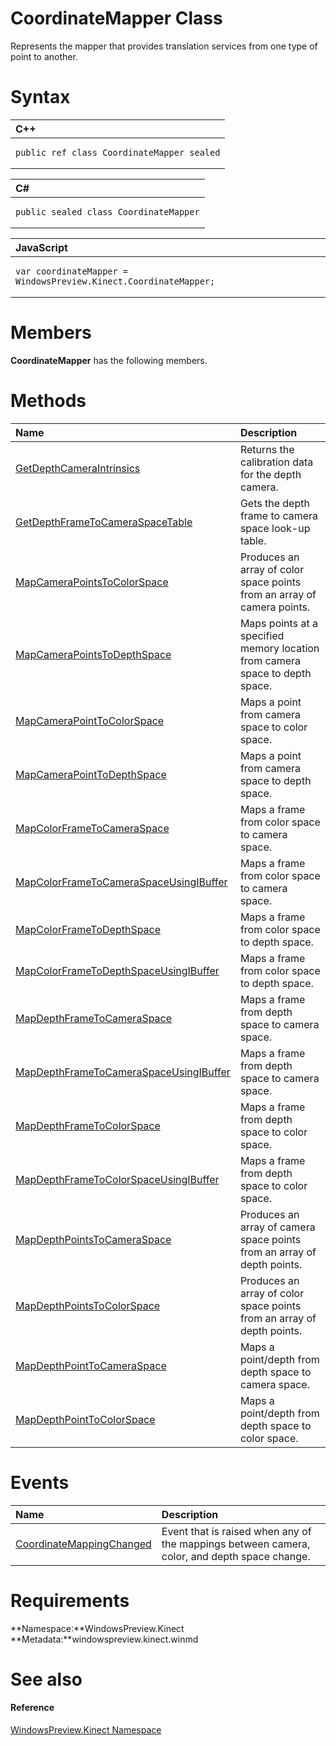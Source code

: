 CoordinateMapper Class  
======================  

Represents the mapper that provides translation services from one type of point to another. <span id="syntaxSection"></span>

Syntax  
======  

<table>
<colgroup>
<col width="100%" />
</colgroup>
<thead>
<tr class="header">
<th align="left">C++</th>
</tr>
</thead>
<tbody>
<tr class="odd">
<td align="left"><pre><code>public ref class CoordinateMapper sealed</code></pre></td>
</tr>
</tbody>
</table>

<table>
<colgroup>
<col width="100%" />
</colgroup>
<thead>
<tr class="header">
<th align="left">C#</th>
</tr>
</thead>
<tbody>
<tr class="odd">
<td align="left"><pre><code>public sealed class CoordinateMapper</code></pre></td>
</tr>
</tbody>
</table>

<table>
<colgroup>
<col width="100%" />
</colgroup>
<thead>
<tr class="header">
<th align="left">JavaScript</th>
</tr>
</thead>
<tbody>
<tr class="odd">
<td align="left"><pre><code>var coordinateMapper = WindowsPreview.Kinect.CoordinateMapper;</code></pre></td>
</tr>
</tbody>
</table>

<span id="classMembersSection"></span>

Members  
=======  

**CoordinateMapper** has the following members.  

<span id="publicmethodsSection"></span>

Methods  
=======  

<table>
<colgroup>
<col width="30%" />
<col width="60%" />
</colgroup>
<thead>
<tr class="header">
<th align="left">Name</th>
<th align="left">Description</th>
</tr>
</thead>
<tbody>
<tr class="odd">
<td align="left"><a href="CoordinateMapper_Class/Methods/GetDepthCameraIntrinsics.md">GetDepthCameraIntrinsics</a></td>
<td align="left">Returns the calibration data for the depth camera.</td>
</tr>
<tr class="even">
<td align="left"><a href="CoordinateMapper_Class/Methods/GetDepthFrameToCameraSpace.md">GetDepthFrameToCameraSpaceTable</a></td>
<td align="left">Gets the depth frame to camera space look-up table.</td>
</tr>
<tr class="odd">
<td align="left"><a href="CoordinateMapper_Class/Methods/MapCameraPointsToColorSpace.md">MapCameraPointsToColorSpace</a></td>
<td align="left">Produces an array of color space points from an array of camera points.</td>
</tr>
<tr class="even">
<td align="left"><a href="CoordinateMapper_Class/Methods/MapCameraPointsToDepthSpace.md">MapCameraPointsToDepthSpace</a></td>
<td align="left">Maps points at a specified memory location from camera space to depth space.</td>
</tr>
<tr class="odd">
<td align="left"><a href="CoordinateMapper_Class/Methods/MapCameraPointToColorSpace.md">MapCameraPointToColorSpace</a></td>
<td align="left">Maps a point from camera space to color space.</td>
</tr>
<tr class="even">
<td align="left"><a href="CoordinateMapper_Class/Methods/MapCameraPointToDepthSpace.md">MapCameraPointToDepthSpace</a></td>
<td align="left">Maps a point from camera space to depth space.</td>
</tr>
<tr class="odd">
<td align="left"><a href="CoordinateMapper_Class/Methods/MapColorFrameToCameraSpace.md">MapColorFrameToCameraSpace</a></td>
<td align="left">Maps a frame from color space to camera space.</td>
</tr>
<tr class="even">
<td align="left"><a href="CoordinateMapper_Class/Methods/MapColorFrameToCameraSpace.md">MapColorFrameToCameraSpaceUsingIBuffer</a></td>
<td align="left">Maps a frame from color space to camera space.</td>
</tr>
<tr class="odd">
<td align="left"><a href="CoordinateMapper_Class/Methods/MapColorFrameToDepthSpace.md">MapColorFrameToDepthSpace</a></td>
<td align="left">Maps a frame from color space to depth space.</td>
</tr>
<tr class="even">
<td align="left"><a href="CoordinateMapper_Class/Methods/MapColorFrameToDepthSpaceU.md">MapColorFrameToDepthSpaceUsingIBuffer</a></td>
<td align="left">Maps a frame from color space to depth space.</td>
</tr>
<tr class="odd">
<td align="left"><a href="CoordinateMapper_Class/Methods/MapDepthFrameToCameraSpace.md">MapDepthFrameToCameraSpace</a></td>
<td align="left">Maps a frame from depth space to camera space.</td>
</tr>
<tr class="even">
<td align="left"><a href="CoordinateMapper_Class/Methods/MapDepthFrameToCameraSpace.md">MapDepthFrameToCameraSpaceUsingIBuffer</a></td>
<td align="left">Maps a frame from depth space to camera space.</td>
</tr>
<tr class="odd">
<td align="left"><a href="CoordinateMapper_Class/Methods/MapDepthFrameToColorSpace.md">MapDepthFrameToColorSpace</a></td>
<td align="left">Maps a frame from depth space to color space.</td>
</tr>
<tr class="even">
<td align="left"><a href="CoordinateMapper_Class/Methods/MapDepthFrameToColorSpaceU.md">MapDepthFrameToColorSpaceUsingIBuffer</a></td>
<td align="left">Maps a frame from depth space to color space.</td>
</tr>
<tr class="odd">
<td align="left"><a href="CoordinateMapper_Class/Methods/MapDepthPointsToCameraSpace.md">MapDepthPointsToCameraSpace</a></td>
<td align="left">Produces an array of camera space points from an array of depth points.</td>
</tr>
<tr class="even">
<td align="left"><a href="CoordinateMapper_Class/Methods/MapDepthPointsToColorSpace.md">MapDepthPointsToColorSpace</a></td>
<td align="left">Produces an array of color space points from an array of depth points.</td>
</tr>
<tr class="odd">
<td align="left"><a href="CoordinateMapper_Class/Methods/MapDepthPointToCameraSpace.md">MapDepthPointToCameraSpace</a></td>
<td align="left">Maps a point/depth from depth space to camera space.</td>
</tr>
<tr class="even">
<td align="left"><a href="CoordinateMapper_Class/Methods/MapDepthPointToColorSpace.md">MapDepthPointToColorSpace</a></td>
<td align="left">Maps a point/depth from depth space to color space.</td>
</tr>
</tbody>
</table>

<span id="publiceventsSection"></span>

Events  
======  

<table>
<colgroup>
<col width="30%" />
<col width="60%" />
</colgroup>
<thead>
<tr class="header">
<th align="left">Name</th>
<th align="left">Description</th>
</tr>
</thead>
<tbody>
<tr class="odd">
<td align="left"><a href="CoordinateMapper_Class/Events/CoordinateMappingChanged.md">CoordinateMappingChanged</a></td>
<td align="left">Event that is raised when any of the mappings between camera, color, and depth space change.</td>
</tr>
</tbody>
</table>

<span id="requirements"></span>

Requirements  
============  

**Namespace:**WindowsPreview.Kinect  
**Metadata:**windowspreview.kinect.winmd  

<span id="ID4EY"></span>

See also  
========  

<span id="ID4E1"></span>
#### Reference  

[WindowsPreview.Kinect Namespace](../Kinect.md)  



<!--Please do not edit the data in the comment block below.-->
<!--
TOCTitle : CoordinateMapper Class
RLTitle : CoordinateMapper Class
KeywordK : CoordinateMapper class, about
HelpPriority : 2
TopicType : apiref
KeywordF : WindowsPreview.Kinect.CoordinateMapper
KeywordF : CoordinateMapper
KeywordF : WindowsPreview.Kinect.CoordinateMapper
KeywordA : T:WindowsPreview.Kinect.CoordinateMapper
AssetID : T:WindowsPreview.Kinect.CoordinateMapper
Locale : en-us
CommunityContent : 1
APIType : Managed
APILocation : windowspreview.kinect.winmd
APIName : WindowsPreview.Kinect.CoordinateMapper
TargetOS : Windows
TopicType : kbSyntax
DevLang : VB
DevLang : CSharp
DevLang : JavaScript
DevLang : C++
DocSet : K4Wv2
ProjType : K4Wv2Proj
Technology : Kinect for Windows
Product : Kinect for Windows SDK v2
productversion : 20
-->
